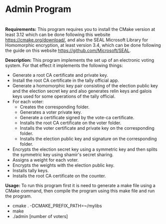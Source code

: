 # **Admin Program** <h1>

**Requirements:**
This program requires you to install the CMake version at least 3.12 which can
be done following this website https://cmake.org/download/, and also the SEAL
Microsoft Library for Homomorphic encryption, at least version 3.4, which can be
done following the guide on this website https://github.com/Microsoft/SEAL.

**Description:**
This program implements the set up of an electronic voting system. For that
effect it implements the following things:
  * Generate a root CA certificate and private key.
  * Install the root CA certificate in the tally official app.
  * Generate a homomorphic key pair consisting of the election public key and
  the election secret key and also generates relin keys and galois keys used for
  some operations of the tally official.
  * For each voter:
    * Creates the corresponding folder.
    * Generates a voter private key.
    * Generate a certificate signed by the vote-ca certificate.
    * Installs the root CA certificate on the voter folder.
    * Installs the voter certificate and private key on the corresponding folder.
    * Installs the election public key and signature on the corresponding folder.
  * Encrypts the election secret key using a symmetric key and then splits the
  symmetric key using shamir's secret sharing.
  * Assigns a weight for each voter.
  * Encrypts the weights with the election public key.
  * Installs tally keys.
  * Installs the root CA certificate on the counter.

**Usage:**
To run this program first it is need to generate a make file using a CMake
command, then compile the program using this make file and run the program.
* cmake . -DCMAKE_PREFIX_PATH=~/mylibs
* make
* ./admin [number of voters]
